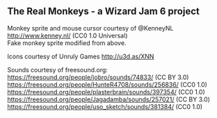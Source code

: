 The Real Monkeys - a Wizard Jam 6 project
-----------------------------------------
Monkey sprite and mouse cursor courtesy of @KenneyNL http://www.kenney.nl/  (CC0 1.0 Universal)  
Fake monkey sprite modified from above.  

Icons courtesy of Unruly Games http://u3d.as/XNN  

Sounds courtesy of freesound.org:  
https://freesound.org/people/jobro/sounds/74833/ (CC BY 3.0)  
https://freesound.org/people/HunteR4708/sounds/256836/ (CC0 1.0)  
https://freesound.org/people/plasterbrain/sounds/397354/ (CC0 1.0)  
https://freesound.org/people/Jagadamba/sounds/257021/ (CC BY 3.0)
https://freesound.org/people/uso_sketch/sounds/381384/ (CC0 1.0)
